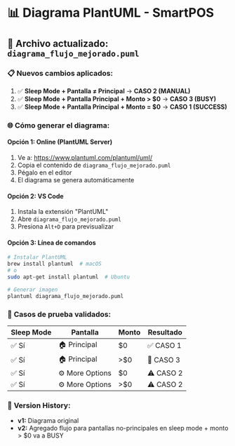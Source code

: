 # 📊 Diagrama PlantUML - SmartPOS

## 🔧 Archivo actualizado: `diagrama_flujo_mejorado.puml`

### 📋 **Nuevos cambios aplicados:**

1. ✅ **Sleep Mode + Pantalla ≠ Principal** → **CASO 2 (MANUAL)**
2. ✅ **Sleep Mode + Pantalla Principal + Monto > $0** → **CASO 3 (BUSY)**
3. ✅ **Sleep Mode + Pantalla Principal + Monto = $0** → **CASO 1 (SUCCESS)**

### 🌐 **Cómo generar el diagrama:**

#### **Opción 1: Online (PlantUML Server)**
1. Ve a: https://www.plantuml.com/plantuml/uml/
2. Copia el contenido de `diagrama_flujo_mejorado.puml`
3. Pégalo en el editor
4. El diagrama se genera automáticamente

#### **Opción 2: VS Code**
1. Instala la extensión "PlantUML"
2. Abre `diagrama_flujo_mejorado.puml`
3. Presiona `Alt+D` para previsualizar

#### **Opción 3: Línea de comandos**
```bash
# Instalar PlantUML
brew install plantuml  # macOS
# o
sudo apt-get install plantuml  # Ubuntu

# Generar imagen
plantuml diagrama_flujo_mejorado.puml
```

### 🎯 **Casos de prueba validados:**

| Sleep Mode | Pantalla | Monto | Resultado |
|------------|----------|-------|-----------|
| ✅ Sí | 🏠 Principal | $0 | ✅ CASO 1 |
| ✅ Sí | 🏠 Principal | >$0 | 🚫 CASO 3 |
| ✅ Sí | ⚙️ More Options | $0 | ⚠️ CASO 2 |
| ✅ Sí | ⚙️ More Options | >$0 | ⚠️ CASO 2 |

### 🔄 **Version History:**
- **v1:** Diagrama original
- **v2:** Agregado flujo para pantallas no-principales en sleep mode + monto > $0 va a BUSY 